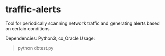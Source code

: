 # traffic-alerts
Tool for periodically scanning network traffic and generating alerts based on certain conditions.

Dependencies: Python3, cx_Oracle
Usage: 
> python dbtest.py
